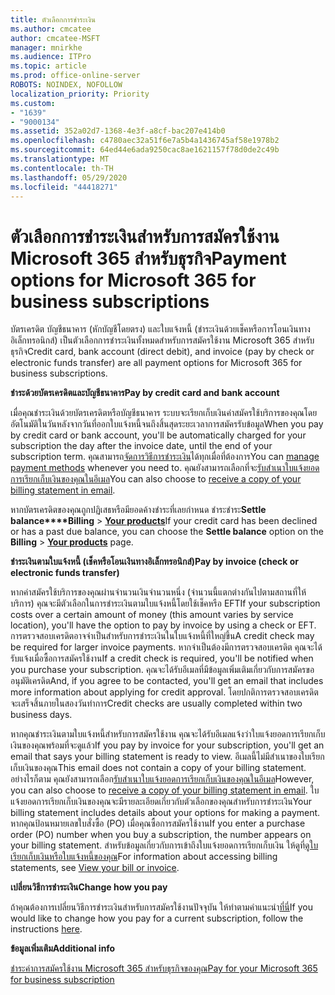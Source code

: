 ```yaml
---
title: ตัวเลือกการชําระเงิน
ms.author: cmcatee
author: cmcatee-MSFT
manager: mnirkhe
ms.audience: ITPro
ms.topic: article
ms.prod: office-online-server
ROBOTS: NOINDEX, NOFOLLOW
localization_priority: Priority
ms.custom:
- "1639"
- "9000134"
ms.assetid: 352a02d7-1368-4e3f-a8cf-bac207e414b0
ms.openlocfilehash: c4780aec32a51f6e7a5b4a1436745af58e1978b2
ms.sourcegitcommit: 64ed44e6ada9250cac8ae1621157f78d0de2c49b
ms.translationtype: MT
ms.contentlocale: th-TH
ms.lasthandoff: 05/29/2020
ms.locfileid: "44418271"
---
```

# <a name="payment-options-for-microsoft-365-for-business-subscriptions"></a><span data-ttu-id="ad27d-102">ตัวเลือกการชําระเงินสําหรับการสมัครใช้งาน Microsoft 365 สําหรับธุรกิจ</span><span class="sxs-lookup"><span data-stu-id="ad27d-102">Payment options for Microsoft 365 for business subscriptions</span></span>
  
<span data-ttu-id="ad27d-103">บัตรเครดิต บัญชีธนาคาร (หักบัญชีโดยตรง) และใบแจ้งหนี้ (ชําระเงินด้วยเช็คหรือการโอนเงินทางอิเล็กทรอนิกส์) เป็นตัวเลือกการชําระเงินทั้งหมดสําหรับการสมัครใช้งาน Microsoft 365 สําหรับธุรกิจ</span><span class="sxs-lookup"><span data-stu-id="ad27d-103">Credit card, bank account (direct debit), and invoice (pay by check or electronic funds transfer) are all payment options for Microsoft 365 for business subscriptions.</span></span>
  
<span data-ttu-id="ad27d-104">**ชําระด้วยบัตรเครดิตและบัญชีธนาคาร**</span><span class="sxs-lookup"><span data-stu-id="ad27d-104">**Pay by credit card and bank account**</span></span>
  
<span data-ttu-id="ad27d-105">เมื่อคุณชําระเงินด้วยบัตรเครดิตหรือบัญชีธนาคาร ระบบจะเรียกเก็บเงินค่าสมัครใช้บริการของคุณโดยอัตโนมัติในวันหลังจากวันที่ออกใบแจ้งหนี้จนถึงสิ้นสุดระยะเวลาการสมัครรับข้อมูล</span><span class="sxs-lookup"><span data-stu-id="ad27d-105">When you pay by credit card or bank account, you'll be automatically charged for your subscription the day after the invoice date, until the end of your subscription term.</span></span> <span data-ttu-id="ad27d-106">คุณสามารถ[จัดการวิธีการชําระเงิน](https://docs.microsoft.com/microsoft-365/commerce/billing-and-payments/manage-payment-methods)ได้ทุกเมื่อที่ต้องการ</span><span class="sxs-lookup"><span data-stu-id="ad27d-106">You can [manage payment methods](https://docs.microsoft.com/microsoft-365/commerce/billing-and-payments/manage-payment-methods) whenever you need to.</span></span> <span data-ttu-id="ad27d-107">คุณยังสามารถเลือกที่จะ[รับสําเนาใบแจ้งยอดการเรียกเก็บเงินของคุณในอีเมล](https://docs.microsoft.com/office365/admin/subscriptions-and-billing/pay-for-your-subscription#receive-a-copy-of-your-billing-statement-in-email)</span><span class="sxs-lookup"><span data-stu-id="ad27d-107">You can also choose to [receive a copy of your billing statement in email](https://docs.microsoft.com/office365/admin/subscriptions-and-billing/pay-for-your-subscription#receive-a-copy-of-your-billing-statement-in-email).</span></span>
  
<span data-ttu-id="ad27d-108">หากบัตรเครดิตของคุณถูกปฏิเสธหรือมียอดค้างชําระที่เลยกําหนด ชําระชําระ**Settle balance\*\*\*\*Billing** \> **[Your products](https://go.microsoft.com/fwlink/p/?linkid=842054)**</span><span class="sxs-lookup"><span data-stu-id="ad27d-108">If your credit card has been declined or has a past due balance, you can choose the **Settle balance** option on the **Billing** \> **[Your products](https://go.microsoft.com/fwlink/p/?linkid=842054)** page.</span></span>
  
<span data-ttu-id="ad27d-109">**ชําระเงินตามใบแจ้งหนี้ (เช็คหรือโอนเงินทางอิเล็กทรอนิกส์)**</span><span class="sxs-lookup"><span data-stu-id="ad27d-109">**Pay by invoice (check or electronic funds transfer)**</span></span>
  
<span data-ttu-id="ad27d-110">หากค่าสมัครใช้บริการของคุณผ่านจํานวนเงินจํานวนหนึ่ง (จํานวนนี้แตกต่างกันไปตามสถานที่ให้บริการ) คุณจะมีตัวเลือกในการชําระเงินตามใบแจ้งหนี้โดยใช้เช็คหรือ EFT</span><span class="sxs-lookup"><span data-stu-id="ad27d-110">If your subscription costs over a certain amount of money (this amount varies by service location), you'll have the option to pay by invoice by using a check or EFT.</span></span> <span data-ttu-id="ad27d-111">การตรวจสอบเครดิตอาจจําเป็นสําหรับการชําระเงินในใบแจ้งหนี้ที่ใหญ่ขึ้น</span><span class="sxs-lookup"><span data-stu-id="ad27d-111">A credit check may be required for larger invoice payments.</span></span> <span data-ttu-id="ad27d-112">หากจําเป็นต้องมีการตรวจสอบเครดิต คุณจะได้รับแจ้งเมื่อซื้อการสมัครใช้งาน</span><span class="sxs-lookup"><span data-stu-id="ad27d-112">If a credit check is required, you'll be notified when you purchase your subscription.</span></span> <span data-ttu-id="ad27d-113">คุณจะได้รับอีเมลที่มีข้อมูลเพิ่มเติมเกี่ยวกับการสมัครขออนุมัติเครดิต</span><span class="sxs-lookup"><span data-stu-id="ad27d-113">And, if you agree to be contacted, you'll get an email that includes more information about applying for credit approval.</span></span> <span data-ttu-id="ad27d-114">โดยปกติการตรวจสอบเครดิตจะเสร็จสิ้นภายในสองวันทําการ</span><span class="sxs-lookup"><span data-stu-id="ad27d-114">Credit checks are usually completed within two business days.</span></span>
  
<span data-ttu-id="ad27d-115">หากคุณชําระเงินตามใบแจ้งหนี้สําหรับการสมัครใช้งาน คุณจะได้รับอีเมลแจ้งว่าใบแจ้งยอดการเรียกเก็บเงินของคุณพร้อมที่จะดูแล้ว</span><span class="sxs-lookup"><span data-stu-id="ad27d-115">If you pay by invoice for your subscription, you'll get an email that says your billing statement is ready to view.</span></span> <span data-ttu-id="ad27d-116">อีเมลนี้ไม่มีสําเนาของใบเรียกเก็บเงินของคุณ</span><span class="sxs-lookup"><span data-stu-id="ad27d-116">This email does not contain a copy of your billing statement.</span></span> <span data-ttu-id="ad27d-117">อย่างไรก็ตาม คุณยังสามารถเลือก[รับสําเนาใบแจ้งยอดการเรียกเก็บเงินของคุณในอีเมล](https://docs.microsoft.com/office365/admin/subscriptions-and-billing/pay-for-your-subscription#receive-a-copy-of-your-billing-statement-in-email)</span><span class="sxs-lookup"><span data-stu-id="ad27d-117">However, you can also choose to [receive a copy of your billing statement in email](https://docs.microsoft.com/office365/admin/subscriptions-and-billing/pay-for-your-subscription#receive-a-copy-of-your-billing-statement-in-email).</span></span> <span data-ttu-id="ad27d-118">ใบแจ้งยอดการเรียกเก็บเงินของคุณจะมีรายละเอียดเกี่ยวกับตัวเลือกของคุณสําหรับการชําระเงิน</span><span class="sxs-lookup"><span data-stu-id="ad27d-118">Your billing statement includes details about your options for making a payment.</span></span> <span data-ttu-id="ad27d-119">หากคุณป้อนหมายเลขใบสั่งซื้อ (PO) เมื่อคุณซื้อการสมัครใช้งาน</span><span class="sxs-lookup"><span data-stu-id="ad27d-119">If you enter a purchase order (PO) number when you buy a subscription, the number appears on your billing statement.</span></span> <span data-ttu-id="ad27d-120">สําหรับข้อมูลเกี่ยวกับการเข้าถึงใบแจ้งยอดการเรียกเก็บเงิน ให้ดูที่[ดูใบเรียกเก็บเงินหรือใบแจ้งหนี้ของคุณ](https://docs.microsoft.com/office365/admin/subscriptions-and-billing/view-your-bill-or-invoice)</span><span class="sxs-lookup"><span data-stu-id="ad27d-120">For information about accessing billing statements, see [View your bill or invoice](https://docs.microsoft.com/office365/admin/subscriptions-and-billing/view-your-bill-or-invoice).</span></span>
  
<span data-ttu-id="ad27d-121">**เปลี่ยนวิธีการชําระเงิน**</span><span class="sxs-lookup"><span data-stu-id="ad27d-121">**Change how you pay**</span></span>
  
<span data-ttu-id="ad27d-122">ถ้าคุณต้องการเปลี่ยนวิธีการชําระเงินสําหรับการสมัครใช้งานปัจจุบัน ให้ทําตามคําแนะนํา[ที่นี่](https://docs.microsoft.com/office365/admin/subscriptions-and-billing/change-payment-method)</span><span class="sxs-lookup"><span data-stu-id="ad27d-122">If you would like to change how you pay for a current subscription, follow the instructions [here](https://docs.microsoft.com/office365/admin/subscriptions-and-billing/change-payment-method).</span></span>
  
<span data-ttu-id="ad27d-123">**ข้อมูลเพิ่มเติม**</span><span class="sxs-lookup"><span data-stu-id="ad27d-123">**Additional info**</span></span>
  
[<span data-ttu-id="ad27d-124">ชําระค่าการสมัครใช้งาน Microsoft 365 สําหรับธุรกิจของคุณ</span><span class="sxs-lookup"><span data-stu-id="ad27d-124">Pay for your Microsoft 365 for business subscription</span></span>](https://docs.microsoft.com/office365/admin/subscriptions-and-billing/pay-for-your-subscription)